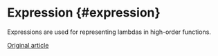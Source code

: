 # Expression {#expression}

Expressions are used for representing lambdas in high-order functions.

[Original article](https://clickhouse.tech/docs/en/data_types/special_data_types/expression/) <!--hide-->
